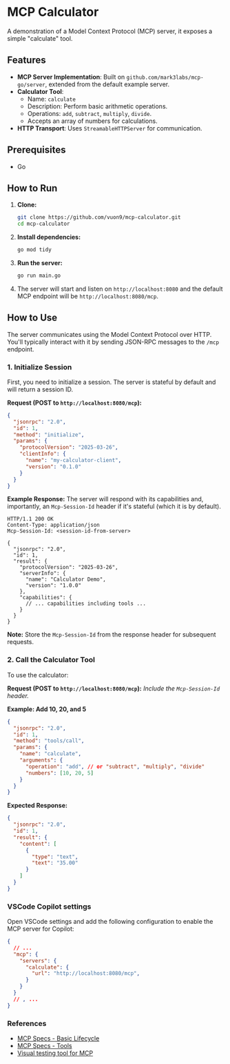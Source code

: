# MCP Calculator

A demonstration of a Model Context Protocol (MCP) server, it exposes a simple "calculate" tool.

## Features

*   **MCP Server Implementation**: Built on `github.com/mark3labs/mcp-go/server`, extended from the default example server.
*   **Calculator Tool**:
    *   Name: `calculate`
    *   Description: Perform basic arithmetic operations.
    *   Operations: `add`, `subtract`, `multiply`, `divide`.
    *   Accepts an array of numbers for calculations.
*   **HTTP Transport**: Uses `StreamableHTTPServer` for communication.

## Prerequisites

*   Go

## How to Run

1.  **Clone:**
    ```bash
    git clone https://github.com/vuon9/mcp-calculator.git
    cd mcp-calculator
    ```

2.  **Install dependencies:**
    ```bash
    go mod tidy
    ```

3.  **Run the server:**
    ```bash
    go run main.go
    ```

4.  The server will start and listen on `http://localhost:8080` and the default MCP endpoint will be `http://localhost:8080/mcp`.

## How to Use

The server communicates using the Model Context Protocol over HTTP. You'll typically interact with it by sending JSON-RPC messages to the `/mcp` endpoint.

### 1. Initialize Session

First, you need to initialize a session. The server is stateful by default and will return a session ID.

**Request (POST to `http://localhost:8080/mcp`):**
```json
{
  "jsonrpc": "2.0",
  "id": 1,
  "method": "initialize",
  "params": {
    "protocolVersion": "2025-03-26",
    "clientInfo": {
      "name": "my-calculator-client",
      "version": "0.1.0"
    }
  }
}
```

**Example Response:**
The server will respond with its capabilities and, importantly, an `Mcp-Session-Id` header if it's stateful (which it is by default).
```
HTTP/1.1 200 OK
Content-Type: application/json
Mcp-Session-Id: <session-id-from-server>

{
  "jsonrpc": "2.0",
  "id": 1,
  "result": {
    "protocolVersion": "2025-03-26",
    "serverInfo": {
      "name": "Calculator Demo",
      "version": "1.0.0"
    },
    "capabilities": {
      // ... capabilities including tools ...
    }
  }
}
```
**Note:** Store the `Mcp-Session-Id` from the response header for subsequent requests.

### 2. Call the Calculator Tool

To use the calculator:

**Request (POST to `http://localhost:8080/mcp`):**
*Include the `Mcp-Session-Id` header.*

**Example: Add 10, 20, and 5**
```json
{
  "jsonrpc": "2.0",
  "id": 1,
  "method": "tools/call",
  "params": {
    "name": "calculate",
    "arguments": {
      "operation": "add", // or "subtract", "multiply", "divide"
      "numbers": [10, 20, 5]
    }
  }
}
```
**Expected Response:**
```json
{
  "jsonrpc": "2.0",
  "id": 1,
  "result": {
    "content": [
      {
        "type": "text",
        "text": "35.00"
      }
    ]
  }
}
```

### VSCode Copilot settings

Open VSCode settings and add the following configuration to enable the MCP server for Copilot:
  ```json
  {
    // ...
    "mcp": {
      "servers": {
        "calculate": {
          "url": "http://localhost:8080/mcp",
        }
      }
    }
    // , ...
  }
  ```

### References
- [MCP Specs - Basic Lifecycle](https://modelcontextprotocol.io/specification/2025-03-26/basic/lifecycle)
- [MCP Specs - Tools](https://modelcontextprotocol.io/specification/2025-03-26/server/tools)
- [Visual testing tool for MCP](https://github.com/modelcontextprotocol/inspector)
